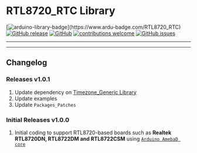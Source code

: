 # RTL8720_RTC Library

[![arduino-library-badge](https://www.ardu-badge.com/badge/RTL8720_RTC.svg?)](https://www.ardu-badge.com/RTL8720_RTC)
[![GitHub release](https://img.shields.io/github/release/khoih-prog/RTL8720_RTC.svg)](https://github.com/khoih-prog/RTL8720_RTC/releases)
[![GitHub](https://img.shields.io/github/license/mashape/apistatus.svg)](https://github.com/khoih-prog/RTL8720_RTC/blob/main/LICENSE)
[![contributions welcome](https://img.shields.io/badge/contributions-welcome-brightgreen.svg?style=flat)](#Contributing)
[![GitHub issues](https://img.shields.io/github/issues/khoih-prog/RTL8720_RTC.svg)](http://github.com/khoih-prog/RTL8720_RTC/issues)

---
---

## Changelog

### Releases v1.0.1

1. Update dependency on [Timezone_Generic Library](https://github.com/khoih-prog/Timezone_Generic)
2. Update examples
2. Update `Packages_Patches`

### Initial Releases v1.0.0

1. Initial coding to support RTL8720-based boards such as **Realtek RTL8720DN, RTL8722DM and RTL8722CSM** using [`Arduino AmebaD core`](https://github.com/ambiot/ambd_arduino)


